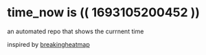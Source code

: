 # time_now is (( 1693105200452 ))

an automated repo that shows the currnent time

inspired by [breakingheatmap](https://github.com/breakingheatmap/breakingheatmap)